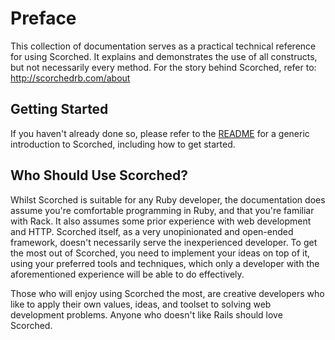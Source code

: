 Preface
=======

This collection of documentation serves as a practical technical reference for using Scorched. It explains and demonstrates the use of all constructs, but not necessarily every method. For the story behind Scorched, refer to: http://scorchedrb.com/about


Getting Started
---------------
If you haven't already done so, please refer to the [README](../README.md) for a generic introduction to Scorched, including how to get started.


Who Should Use Scorched?
------------------------
Whilst Scorched is suitable for any Ruby developer, the documentation does assume you're comfortable programming in Ruby, and that you're familiar with Rack. It also assumes some prior experience with web development and HTTP. Scorched itself, as a very unopinionated and open-ended framework, doesn't necessarily serve the inexperienced developer. To get the most out of Scorched, you need to implement your ideas on top of it, using your preferred tools and techniques, which only a developer with the aforementioned experience will be able to do effectively.

Those who will enjoy using Scorched the most, are creative developers who like to apply their own values, ideas, and  toolset to solving web development problems. Anyone who doesn't like Rails should love Scorched.